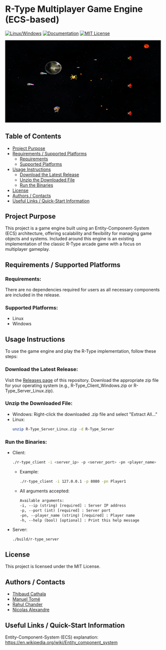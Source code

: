 # R-Type Multiplayer Game Engine (ECS-based)
[![Linux/Windows](https://github.com/ManuelR-T/R-Type/actions/workflows/my_cppaction.yml/badge.svg)](https://github.com/ManuelR-T/R-Type/actions/workflows/my_cppaction.yml)
[![Documentation](https://github.com/ManuelR-T/R-Type/actions/workflows/doxygen-gh-pages.yml/badge.svg)](https://github.com/ManuelR-T/R-Type/actions/workflows/doxygen-gh-pages.yml)
[![MIT License](https://img.shields.io/badge/License-MIT-green.svg)](https://choosealicense.com/licenses/mit/)

![](docs/main.png)

## Table of Contents

- [Project Purpose](#project-purpose)
- [Requirements / Supported Platforms](#requirements--supported-platforms)
  - [Requirements](#requirements)
  - [Supported Platforms](#supported-platforms)
- [Usage Instructions](#usage-instructions)
  - [Download the Latest Release](#download-the-latest-release)
  - [Unzip the Downloaded File](#unzip-the-downloaded-file)
  - [Run the Binaries](#run-the-binaries)
- [License](#license)
- [Authors / Contacts](#authors--contacts)
- [Useful Links / Quick-Start Information](#useful-links--quick-start-information)

## Project Purpose

This project is a game engine built using an Entity-Component-System (ECS) architecture, offering scalability and flexibility for managing game objects and systems. Included around this engine is an existing implementation of the classic R-Type arcade game with a focus on multiplayer gameplay.

## Requirements / Supported Platforms
### Requirements:
There are no dependencies required for users as all necessary components are included in the release.

### Supported Platforms:
- Linux
- Windows

## Usage Instructions
To use the game engine and play the R-Type implementation, follow these steps:

### Download the Latest Release:
Visit the [Releases page](https://github.com/ManuelR-T/R-Type/releases) of this repository.
Download the appropriate zip file for your operating system (e.g., R-Type_Client_Windows.zip or R-Type_Server_Linux.zip).

### Unzip the Downloaded File:
- Windows:
    Right-click the downloaded .zip file and select "Extract All..."
- Linux:
    ```bash
    unzip R-Type_Server_Linux.zip -d R-Type_Server
    ```

### Run the Binaries:

- Client:
    ```bash
    ./r-type_client -i <server_ip> -p <server_port> -pn <player_name>
    ```
    - Example:
        ```bash
        ./r-type_client -i 127.0.0.1 -p 8080 -pn Player1
        ```

    - All arguments accepted:
        ```
        Available arguments:
        -i, --ip (string) [required] : Server IP address
        -p, --port (int) [required] : Server port
        -pn, --player_name (string) [required] : Player name
        -h, --help (bool) [optional] : Print this help message
        ```

- Server:
    ```bash
    ./build/r-type_server
    ```

## License

This project is licensed under the MIT License.
## Authors / Contacts

- [Thibaud Cathala](https://github.com/thibaudcathala)
- [Manuel Tomé](https://github.com/ManuelR-T)
- [Rahul Chander](https://github.com/RahulCHANDER25)
- [Nicolas Alexandre](https://github.com/Nicolasalx)


## Useful Links / Quick-Start Information

Entity-Component-System (ECS) explanation: https://en.wikipedia.org/wiki/Entity_component_system
